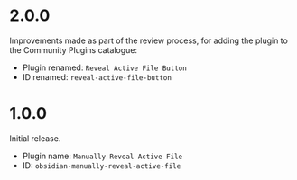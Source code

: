 # 2.0.0

Improvements made as part of the review process, for adding the plugin to the Community Plugins catalogue:

* Plugin renamed: `Reveal Active File Button`
* ID renamed: `reveal-active-file-button`

# 1.0.0

Initial release. 

* Plugin name: `Manually Reveal Active File`
* ID: `obsidian-manually-reveal-active-file`
